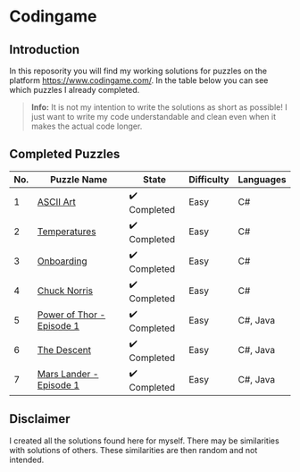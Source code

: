 # Codingame

## Introduction
In this reposority you will find my working solutions for puzzles on the platform https://www.codingame.com/. In the table below you can see which puzzles I already completed.

> **Info:** It is not my intention to write the solutions as short as possible! I just want to write my code understandable and clean even when it makes the actual code longer.

## Completed Puzzles
| No. |                           Puzzle Name                                                        |             State            | Difficulty | Languages |
|-----|----------------------------------------------------------------------------------------------|------------------------------|------------|-----------|
| 1   | [ASCII Art](https://www.codingame.com/training/easy/ascii-art)                               | :heavy_check_mark: Completed |    Easy    |     C#    |
| 2   | [Temperatures](https://www.codingame.com/training/easy/temperatures)                         | :heavy_check_mark: Completed |    Easy    |     C#    |
| 3   | [Onboarding](https://www.codingame.com/training/easy/onboarding)                             | :heavy_check_mark: Completed |    Easy    |     C#    |
| 4   | [Chuck Norris](https://www.codingame.com/training/easy/chuck-norris)                         | :heavy_check_mark: Completed |    Easy    |     C#    |
| 5   | [Power of Thor - Episode 1](https://www.codingame.com/training/easy/power-of-thor-episode-1) | :heavy_check_mark: Completed |    Easy    | C#, Java  |
| 6   | [The Descent](https://www.codingame.com/training/easy/the-descent)                           | :heavy_check_mark: Completed |    Easy    | C#, Java  |
| 7   | [Mars Lander - Episode 1](https://www.codingame.com/training/easy/mars-lander-episode-1)     | :heavy_check_mark: Completed |    Easy    | C#, Java  |

## Disclaimer
I created all the solutions found here for myself. There may be similarities with solutions of others. These similarities are then random and not intended.